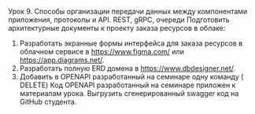 Урок 9. Способы организации передачи данных между компонентами приложения, протоколы и API. REST, gRPC, очереди
Подготовить архитектурные документы к проекту заказа ресурсов в облаке:
1) Разработать экранные формы интерфейса для заказа ресурсов в облачном сервисе в https://www.figma.com/ или https://app.diagrams.net/.
2) Разработать полную ERD домена в https://www.dbdesigner.net/.
3) Добавить в OPENAPI разработанный на семинаре одну команду ( DELETE) Код OPENAPI разработанный на семинаре приложен к материалам урока.
   Выгрузить сгенерированный swagger код на GitHub студента.